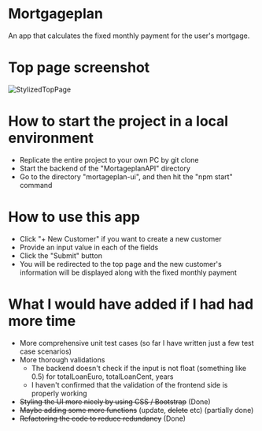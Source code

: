 # Mortgageplan
An app that calculates the fixed monthly payment for the user's mortgage. 

# Top page screenshot
![StylizedTopPage](https://user-images.githubusercontent.com/37083992/109512126-6e64de80-7aac-11eb-8e04-beabc844548a.png)

# How to start the project in a local environment
* Replicate the entire project to your own PC by git clone
* Start the backend of the "MortageplanAPI" directory 
* Go to the directory "mortageplan-ui", and then hit the "npm start" command

# How to use this app
* Click "+ New Customer" if you want to create a new customer
* Provide an input value in each of the fields
* Click the "Submit" button
* You will be redirected to the top page and the new customer's information will be displayed along with the fixed monthly payment

# What I would have added if I had had more time
* More comprehensive unit test cases (so far I have written just a few test case scenarios)
* More thorough validations
  * The backend doesn't check if the input is not float (something like 0.5) for totalLoanEuro, totalLoanCent, years 
  * I haven't confirmed that the validation of the frontend side is properly working
* ~~Styling the UI more nicely by using CSS / Bootstrap~~ (Done)
* ~~Maybe adding some more functions~~ (update, ~~delete~~ etc) (partially done)
* ~~Refactoring the code to reduce redundancy~~ (Done)
